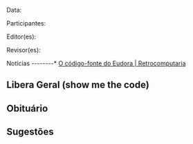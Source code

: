 Data:

Participantes:

Editor(es):

Revisor(es):

Notícias
--------* [O código-fonte do Eudora | Retrocomputaria](https://www.retrocomputaria.com.br/2018/07/22/o-codigo-fonte-do-eudora/)


Libera Geral (show me the code)
-------------------------------


Obituário
---------


Sugestões
---------


